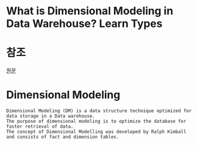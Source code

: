 # What is Dimensional Modeling in Data Warehouse? Learn Types
# 참조
[원문](https://www.guru99.com/dimensional-model-data-warehouse.html)

# Dimensional Modeling
```
Dimensional Modeling (DM) is a data structure technique optimized for data storage in a Data warehouse.
The purpose of dimensional modeling is to optimize the database for faster retrieval of data.
The concept of Dimensional Modelling was developed by Ralph Kimball and consists of fact and dimension tables.

```
